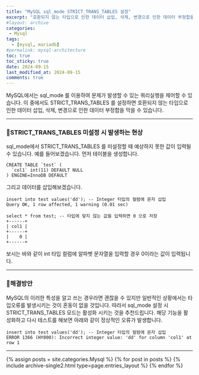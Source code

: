 ```yaml
---
title: "MySQL sql_mode STRICT_TRANS_TABLES 설정"
excerpt: "호환되지 않는 타입으로 인한 데이터 삽입, 삭제, 변경으로 인한 데이터 부정합을 막기 위해 STRICT_TRANS_TABLES 를 설정합니다."
#layout: archive
categories:
 - Mysql
tags:
  - [mysql, mariadb]
#permalink: mysql-architecture
toc: true
toc_sticky: true
date: 2024-09-15
last_modified_at: 2024-09-15
comments: true
---
```


MySQL에서는 sql_mode 를 이용하여 문제가 발생할 수 있는 쿼리실행을 제어할 수 있습니다. 이 중에서도 STRICT_TRANS_TABLES 를 설정하면 호환되지 않는 타입으로 인한 데이터 삽입, 삭제, 변경으로 인한 데이터 부정합을 막을 수 있습니다.

---

### 🚀STRICT_TRANS_TABLES 미설정 시 발생하는 현상

sql_mode에서 STRICT_TRANS_TABLES 를 미설정할 때 예상하지 못한 값이 입력될 수 있습니다. 예를 들어보겠습니다. 먼저 테이블을 생성합니다.

```
CREATE TABLE `test` (
  `col1` int(11) DEFAULT NULL
) ENGINE=InnoDB DEFAULT
```

그리고 데이터를 삽입해보겠습니다.

```
insert into test values('dd'); -- Integer 타입의 컬럼에 문자 삽입
Query OK, 1 row affected, 1 warning (0.01 sec)

select * from test; -- 타입에 맞지 않는 값을 입력하면 0 으로 저장
+------+
| col1 |
+------+
|    0 |
+------+
```

보시는 바와 같이 int 타입 컬럼에 알파벳 문자열을 입력할 경우 0이라는 값이 입력됩니다.

---

### 🚀해결방안

 MySQL의 이러한 특성을 알고 쓰는 경우라면 괜찮을 수 있지만 일반적인 상황에서는 타입오류를 발생시키는 것이 혼동이 없을 것입니다. 따라서 sql_mode 설정 시 STRICT_TRANS_TABLES 모드는 활성화 시키는 것을 추천드립니다. 해당 기능을 활성화하고 다시 테스트를 해보면 아래와 같이 정상적인 오류가 발생합니다.

```
insert into test values('dd'); -- Integer 타입의 컬럼에 문자 삽입
ERROR 1366 (HY000): Incorrect integer value: 'dd' for column 'col1' at row 1

```

---
{% assign posts = site.categories.Mysql %}
{% for post in posts %} {% include archive-single2.html type=page.entries_layout %} {% endfor %}